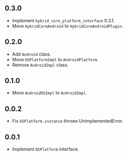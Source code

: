 ## 0.3.0

* Implement `hybrid_core_platform_interface` 0.3.1.
* Move `HybridCoreAndroid` to `HybridCoreAndroidPlugin`.

## 0.2.0

* Add `Android` class.
* Move `OSPlatformImpl` to `AndroidPlatform`.
* Remove `AndroidImpl` class.

## 0.1.0

* Move `AndroidOSImpl` to `AndroidImpl`.

## 0.0.2

* Fix `OSPlatform.instance` throws UnimplementedError.

## 0.0.1

* Implement `OSPlatform` interface.
